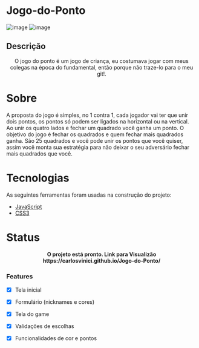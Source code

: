 # Jogo-do-Ponto
![image](https://user-images.githubusercontent.com/71861430/162077411-6efc9049-8869-4abe-9cdf-69b9d46568b0.png)
![image](https://user-images.githubusercontent.com/71861430/162077263-8a3deff6-b46d-4099-8550-44a031615476.png)
## Descrição 
<p align="center">O jogo do ponto é um jogo de criança, eu costumava jogar com meus colegas na época do fundamental, então porque não traze-lo para o meu git!.</p>



# Sobre 
A proposta do jogo é simples, no 1 contra 1, cada jogador vai ter que unir dois pontos, os pontos só podem ser ligados na horizontal ou na vertical.
Ao unir os quatro lados e fechar um quadrado você ganha um ponto. O objetivo do jogo é fechar os quadrados e quem fechar mais quadrados ganha. São 25 quadrados
e você pode unir os pontos que você quiser, assim você monta sua estratégia para não deixar o seu adversário fechar mais quadrados que você. 




# Tecnologias
As seguintes ferramentas foram usadas na construção do projeto:

- [JavaScript](https://developer.mozilla.org/pt-BR/docs/Web/JavaScript)
- [CSS3](https://pt.wikipedia.org/wiki/CSS3#:~:text=CSS3%20%C3%A9%20a%20terceira%20mais,web%20(p%C3%A1gina%20de%20internet).)





# Status
<h4 align="center"> 
	 O projeto está pronto.
	Link para Visualizão
https://carlosvinici.github.io/Jogo-do-Ponto/
	
</h4>






### Features

- [x] Tela inicial
- [x] Formulário (nicknames e cores)
- [x] Tela do game
- [x] Validações de escolhas
- [x] Funcionalidades de cor e pontos


